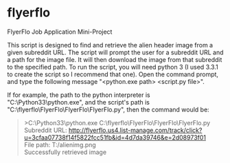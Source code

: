 flyerflo
========

FlyerFlo Job Application Mini-Project

  This script is designed to find and retrieve the alien header image from a given subreddit URL. The script will prompt the user for a subreddit URL and a path for the image file. It will then download the image from that subreddit to the specified path.
  To run the script, you will need python 3 (I used 3.3.1 to create the script so I recommend that one). Open the command prompt, and type the following message "<python.exe path> <script.py file>".

If for example, the path to the python interpreter is "C:\Python33\python.exe", and the script's path is "C:\flyerflo\FlyerFlo\FlyerFlo\FlyerFlo.py", then the command would be:

>&gt;C:\Python33\python.exe C:\flyerflo\FlyerFlo\FlyerFlo\FlyerFlo.py  
Subreddit URL: http://flyerflo.us4.list-manage.com/track/click?u=3cfaa07738f14f5822fcc51fb&id=4d7da39746&e=2d08973f01   
File path: T:/alienimg.png  
Successfully retrieved image  
  
